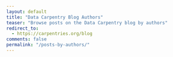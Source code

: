 ```yaml
---
layout: default
title: "Data Carpentry Blog Authors"
teaser: "Browse posts on the Data Carpentry blog by authors"
redirect_to:
  - https://carpentries.org/blog
comments: false
permalink: "/posts-by-authors/"
---
```

